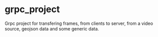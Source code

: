 # grpc_project
Grpc project for transfering frames, from clients to server, from a video source, geojson data and some generic data.
